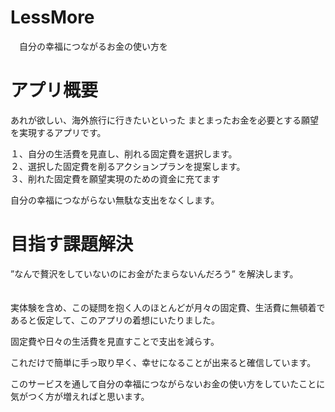 # LessMore
　自分の幸福につながるお金の使い方を

# アプリ概要

  あれが欲しい、海外旅行に行きたいといった
  まとまったお金を必要とする願望を実現するアプリです。

  １、自分の生活費を見直し、削れる固定費を選択します。  
  ２、選択した固定費を削るアクションプランを提案します。  
  ３、削れた固定費を願望実現のための資金に充てます  

  自分の幸福につながらない無駄な支出をなくします。  


# 目指す課題解決

  ”なんで贅沢をしていないのにお金がたまらないんだろう”
  を解決します。  
　


  実体験を含め、この疑問を抱く人のほとんどが月々の固定費、生活費に無頓着であると仮定して、このアプリの着想にいたりました。
  
  固定費や日々の生活費を見直すことで支出を減らす。

  これだけで簡単に手っ取り早く、幸せになることが出来ると確信しています。

  このサービスを通して自分の幸福につながらないお金の使い方をしていたことに気がつく方が増えればと思います。
　
  

